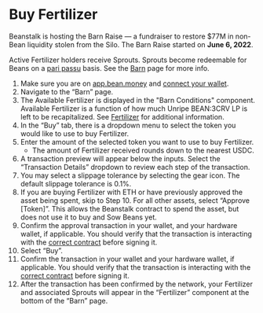 # Buy Fertilizer

Beanstalk is hosting the Barn Raise — a fundraiser to restore $77M in non-Bean liquidity stolen from the Silo. The Barn Raise started on **June 6, 2022**.

Active Fertilizer holders receive Sprouts. Sprouts become redeemable for Beans on a [pari passu](../../protocol/glossary.md#pari-passu) basis. See the [Barn](../../farm/barn.md) page for more info.

1. Make sure you are on [app.bean.money](https://app.bean.money/) and [connect your wallet](../getting-started/connect-wallet.md).
2. Navigate to the “Barn” page.
3. The Available Fertilizer is displayed in the "Barn Conditions" component. Available Fertilizer is a function of how much Unripe BEAN:3CRV LP is left to be recapitalized. See [Fertilizer](../../farm/barn.md#fertilizer) for additional information.
4. In the “Buy” tab, there is a dropdown menu to select the token you would like to use to buy Fertilizer.
5. Enter the amount of the selected token you want to use to buy Fertilizer.
   * The amount of Fertilizer received rounds down to the nearest USDC.
6. A transaction preview will appear below the inputs. Select the “Transaction Details” dropdown to review each step of the transaction.
7. You may select a slippage tolerance by selecting the gear icon. The default slippage tolerance is 0.1%.
8. If you are buying Fertilizer with ETH or have previously approved the asset being spent, skip to Step 10. For all other assets, select “Approve \[Token]”. This allows the Beanstalk contract to spend the asset, but does not use it to buy and Sow Beans yet.
9. Confirm the approval transaction in your wallet, and your hardware wallet, if applicable. You should verify that the transaction is interacting with the [correct contract](../../protocol/contracts.md) before signing it.
10. Select “Buy”.
11. Confirm the transaction in your wallet and your hardware wallet, if applicable. You should verify that the transaction is interacting with the [correct contract](../../protocol/contracts.md) before signing it.
12. After the transaction has been confirmed by the network, your Fertilizer and associated Sprouts will appear in the “Fertilizer” component at the bottom of the “Barn” page.
